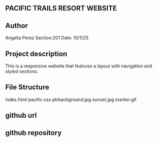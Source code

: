 ## PACIFIC TRAILS RESORT WEBSITE

## Author
Angella Perez
Section:201
Date: 10/1/25
## Project description 
This is a responsive website that features a layout with navigation and styled sections. 

## File Structure
index.html
pacific.css
ptrbackground.jpg
sunset.jpg
marker.gif

## github url 

## github repository
